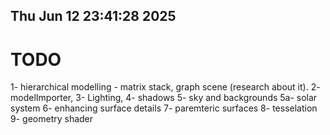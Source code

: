 ## Thu Jun 12 23:41:28 2025

# TODO

1- hierarchical modelling - matrix stack, graph scene (research about it). 
2- modelImporter, 
3- Lighting, 
4- shadows
5- sky and backgrounds
 5a- solar system
6- enhancing surface details
7- paremteric surfaces
8- tesselation
9- geometry shader
